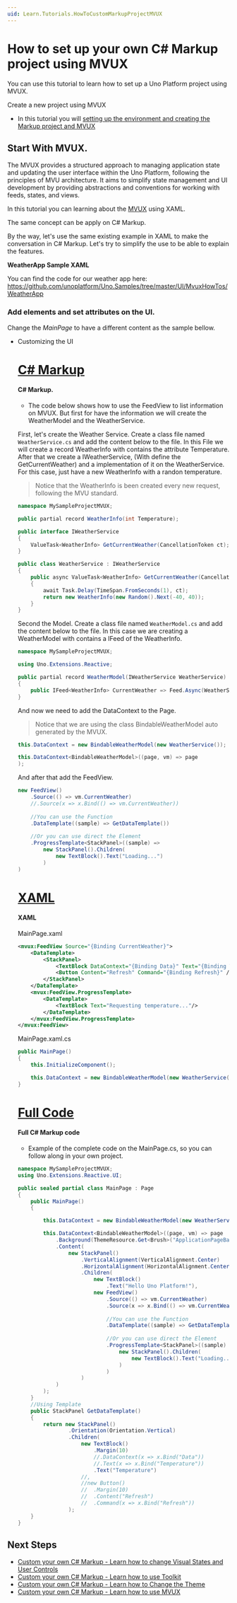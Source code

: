 ```yaml
---
uid: Learn.Tutorials.HowToCustomMarkupProjectMVUX
---
```


# How to set up your own C# Markup project using MVUX

You can use this tutorial to learn how to set up a Uno Platform project using MVUX.

Create a new project using MVUX

- In this tutorial you will [setting up the environment and creating the Markup project and MVUX](xref:Learn.Tutorials.HowToMarkupMVUX)

## Start With MVUX.

The MVUX provides a structured approach to managing application state and updating the user interface within the Uno Platform, following the principles of MVU architecture. 
It aims to simplify state management and UI development by providing abstractions and conventions for working with feeds, states, and views.

In this tutorial you can learning about the [MVUX](xref:Overview.Mvux.Overview) using XAML.

The same concept can be apply on C# Markup.

By the way, let's use the same existing example in XAML to make the conversation in C# Markup.
Let's try to simplify the use to be able to explain the features.

**WeatherApp Sample XAML**

You can find the code for our weather app here: https://github.com/unoplatform/Uno.Samples/tree/master/UI/MvuxHowTos/WeatherApp



### Add elements and set attributes on the UI.

Change the *MainPage* to have a different content as the sample bellow.

- Customizing the UI

    # [**C# Markup**](#tab/cs)

    #### C# Markup.

    - The code below shows how to use the FeedView to list information on MVUX.
    But first for have the information we will create the WeatherModel and the WeatherService.

    First, let's create the Weather Service.
    Create a class file named `WeatherService.cs` and add the content below to the file.
    In this File we will create a record WeatherInfo with contains the attribute Temperature.
    After that we create a IWeatherService, (With define the GetCurrentWeather) and a implementation of it on the WeatherService.
    For this case, just have a new WeatherInfo with a randon temperature.

    > Notice that the WeatherInfo is been created every new request, following the MVU standard. 

    ```csharp
    namespace MySampleProjectMVUX;

    public partial record WeatherInfo(int Temperature);

    public interface IWeatherService
    {
        ValueTask<WeatherInfo> GetCurrentWeather(CancellationToken ct);
    }

    public class WeatherService : IWeatherService
    {
        public async ValueTask<WeatherInfo> GetCurrentWeather(CancellationToken ct)
        {
            await Task.Delay(TimeSpan.FromSeconds(1), ct);
            return new WeatherInfo(new Random().Next(-40, 40));
        }
    }
    ```

    Second the Model.
    Create a class file named `WeatherModel.cs` and add the content below to the file.
    In this case we are creating a WeatherModel with contains a IFeed of the WeatherInfo.

    ```csharp
    namespace MySampleProjectMVUX;

    using Uno.Extensions.Reactive;

    public partial record WeatherModel(IWeatherService WeatherService)
    {
        public IFeed<WeatherInfo> CurrentWeather => Feed.Async(WeatherService.GetCurrentWeather);
    }
    ```

    And now we need to add the DataContext to the Page.

    > Notice that we are using the class BindableWeatherModel auto generated by the MVUX.

    ```csharp
    this.DataContext = new BindableWeatherModel(new WeatherService());

    this.DataContext<BindableWeatherModel>((page, vm) => page
    );

    ```

    And after that add the FeedView.

    
    ```csharp
    new FeedView()
        .Source(() => vm.CurrentWeather)
        //.Source(x => x.Bind(() => vm.CurrentWeather))
							
        //You can use the Function
        .DataTemplate((sample) => GetDataTemplate())
							
        //Or you can use direct the Element
        .ProgressTemplate<StackPanel>((sample) => 
            new StackPanel().Children(
                new TextBlock().Text("Loading...")
            )
    )
    ```

    # [**XAML**](#tab/cli)
    
    #### XAML

    MainPage.xaml

    ```xml
    <mvux:FeedView Source="{Binding CurrentWeather}">
        <DataTemplate>
            <StackPanel>
                <TextBlock DataContext="{Binding Data}" Text="{Binding Temperature}" />
                <Button Content="Refresh" Command="{Binding Refresh}" />
            </StackPanel>
        </DataTemplate>
        <mvux:FeedView.ProgressTemplate>
            <DataTemplate>
                <TextBlock Text="Requesting temperature..."/>
            </DataTemplate>
        </mvux:FeedView.ProgressTemplate>
    </mvux:FeedView>
    ```

    MainPage.xaml.cs

    ```csharp
    public MainPage()
    {
        this.InitializeComponent();

        this.DataContext = new BindableWeatherModel(new WeatherService());
    }
    ```
    # [**Full Code**](#tab/code)
    
    #### Full C# Markup code
    
    - Example of the complete code on the MainPage.cs, so you can follow along in your own project.

    ```csharp
   namespace MySampleProjectMVUX;
    using Uno.Extensions.Reactive.UI;

    public sealed partial class MainPage : Page
    {
	    public MainPage()
	    {

		    this.DataContext = new BindableWeatherModel(new WeatherService());

		    this.DataContext<BindableWeatherModel>((page, vm) => page
			    .Background(ThemeResource.Get<Brush>("ApplicationPageBackgroundThemeBrush"))
			    .Content(
				    new StackPanel()
					    .VerticalAlignment(VerticalAlignment.Center)
					    .HorizontalAlignment(HorizontalAlignment.Center)
					    .Children(
						    new TextBlock()
							    .Text("Hello Uno Platform!"),
						    new FeedView()
							    .Source(() => vm.CurrentWeather)
							    .Source(x => x.Bind(() => vm.CurrentWeather))
							
							    //You can use the Function
							    .DataTemplate((sample) => GetDataTemplate())
							
							    //Or you can use direct the Element
							    .ProgressTemplate<StackPanel>((sample) => 
								    new StackPanel().Children(
									    new TextBlock().Text("Loading...")
								    )
							    )
					    )
			    )
		    );
	    }
	    //Using Template
	    public StackPanel GetDataTemplate()
	    {
		    return new StackPanel()
				    .Orientation(Orientation.Vertical)
				    .Children(
					    new TextBlock()
						    .Margin(10)
						    //.DataContext(x => x.Bind("Data"))
						    //.Text(x => x.Bind("Temperature"))
						    .Text("Temperature")
					    //,
					    //new Button()
					    //	.Margin(10)
					    //	.Content("Refresh")
					    //	.Command(x => x.Bind("Refresh"))
				    );
	    }
    }

    ```

## Next Steps

- [Custom your own C# Markup - Learn how to change Visual States and User Controls](xref:Learn.Tutorials.HowToCustomMarkupProjectVisualStates)
- [Custom your own C# Markup - Learn how to use Toolkit](xref:Learn.Tutorials.HowToCustomMarkupProjectToolkit)
- [Custom your own C# Markup - Learn how to Change the Theme](xref:Learn.Tutorials.HowToCustomMarkupProjectTheme)
- [Custom your own C# Markup - Learn how to use MVUX](xref:Learn.Tutorials.HowToCustomMarkupProjectMVUX)

